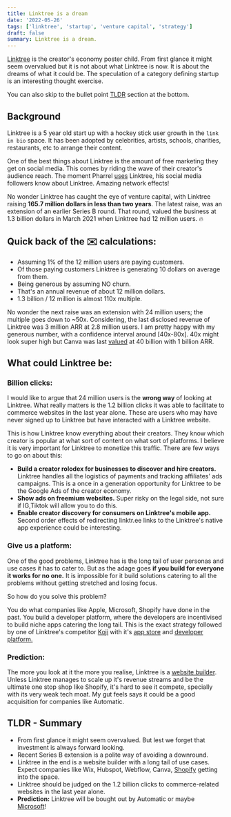 ```yaml
---
title: Linktree is a dream
date: '2022-05-26'
tags: ['linktree', 'startup', 'venture capital', 'strategy']
draft: false
summary: Linktree is a dream.
---
```


[Linktree](https://linktr.ee/) is the creator's economy poster child. From first glance it might seem overvalued but it is not about what Linktree is now. It is about the dreams of what it could be. The speculation of a category defining startup is an interesting thought exercise.

You can also skip to the bullet point [TLDR](#TLDR) section at the bottom.

## Background

Linktree is a 5 year old start up with a hockey stick user growth in the `link in bio` space. It has been adopted by celebrities, artists, schools, charities, restaurants, etc to arrange their content.

One of the best things about Linktree is the amount of free marketing they get on social media. This comes by riding the wave of their creator's audience reach. The moment Pharrel [uses](https://linktr.ee/pharrell) Linktree, his social media followers know about Linktree. Amazing network effects!

No wonder Linktree has caught the eye of venture capital, with Linktree raising **165.7 million dollars in less than two years**. The latest raise, was an extension of an earlier Series B round. That round, valued the business at 1.3 billion dollars in March 2021 when Linktree had 12 million users. 🔥

## Quick back of the ✉️ calculations:

- Assuming 1% of the 12 million users are paying customers.
- Of those paying customers Linktree is generating 10 dollars on average from them.
- Being generous by assuming NO churn.
- That's an annual revenue of about 12 million dollars.
- 1.3 billion / 12 million is almost 110x multiple.

No wonder the next raise was an extension with 24 million users; the multiple goes down to ~50x. Considering, the last disclosed revenue of Linktree was 3 million ARR at 2.8 million users. I am pretty happy with my generous number, with a confidence interval around \[40x-80x\]. 40x might look super high but Canva was last [valued](https://techcrunch.com/2021/09/14/canva-raises-200-million-at-a-40-billion-valuation/) at 40 billion with 1 billion ARR.

<StaticTweet id="1504110183634518023" />

## What could Linktree be:

### Billion clicks:

I would like to argue that 24 million users is the **wrong way** of looking at Linktree. What really matters is the 1.2 billion clicks it was able to facilitate to commerce websites in the last year alone. These are users who may have never signed up to Linktree but have interacted with a Linktree website.

This is how Linktree know everything about their creators. They know which creator is popular at what sort of content on what sort of platforms. I believe it is very important for Linktree to monetize this traffic. There are few ways to go on about this:

- **Build a creator rolodex for businesses to discover and hire creators.** Linktree handles all the logistics of payments and tracking affiliates' ads campaigns. This is a once in a generation opportunity for Linktree to be the Google Ads of the creator economy.
- **Show ads on freemium websites.** Super risky on the legal side, not sure if IG,Tiktok will allow you to do this.
- **Enable creator discovery for consumers on Linktree's mobile app.** Second order effects of redirecting linktr.ee links to the Linktree's native app experience could be interesting.

<StaticTweet id="1325680070543900673" />

### Give us a platform:

One of the good problems, Linktree has is the long tail of user personas and use cases it has to cater to. But as the adage goes **if you build for everyone it works for no one.** It is impossible for it build solutions catering to all the problems without getting stretched and losing focus.

So how do you solve this problem?

You do what companies like Apple, Microsoft, Shopify have done in the past. You build a developer platform, where the developers are incentivised to build niche apps catering the long tail. This is the exact strategy followed by one of Linktree's competitor [Koji](https://withkoji.com/) with it's [app store](https://withkoji.com/apps) and [developer platform.](https://withkoji.com/developer)

### Prediction:

The more you look at it the more you realise, Linktree is a [website builder](https://beacons.ai/i/website-builder). Unless Linktree manages to scale up it's revenue streams and be the ultimate one stop shop like Shopify, it's hard to see it compete, specially with its very weak tech moat. My gut feels says it could be a good acquisition for companies like Automatic.

## <a name="TLDR"></a> TLDR - Summary

- From first glance it might seem overvalued. But lest we forget that investment is always forward looking.
- Recent Series B extension is a polite way of avoiding a downround.
- Linktree in the end is a website builder with a long tail of use cases. Expect companies like Wix, Hubspot, Webflow, Canva, [Shopify](https://linkpop.com/) getting into the space.
- Linktree should be judged on the 1.2 billion clicks to commerce-related websites in the last year alone.
- **Prediction:** Linktree will be bought out by Automatic or maybe [Microsoft](https://www.microsoft.com/en-us/digital-marketing-center/social-media)!
